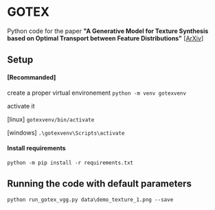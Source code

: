 # GOTEX
Python code for the paper __"A Generative Model for Texture Synthesis based on Optimal Transport between Feature Distributions"__
[[ArXiv](https://arxiv.org/abs/2007.03408)]

## Setup

#### [Recommanded] 
create a proper virtual environement `python -m venv gotexvenv`

activate it


[linux] `gotexvenv/bin/activate`

[windows] `.\gotexvenv\Scripts\activate`


#### Install requirements 
`python -m pip install -r requirements.txt`

## Running the code with default parameters

`python run_gotex_vgg.py data\demo_texture_1.png --save`

